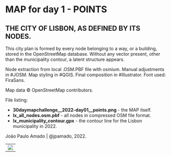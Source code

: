 <h1>MAP for day 1 - POINTS</h1>
<h2>THE CITY OF LISBON, AS DEFINED BY ITS NODES.</h2> 
<p>This city plan is formed by every node belonging to a way, or a building, stored in the OpenStreetMap database. Without any vector present, other than the municipality contour, a latent structure appears.</p>
<p>Node extraction from local .OSM.PBF file with osmium. Manual adjustments in #JOSM. Map styling in #QGIS. Final composition in #Illustrator. Font used: FiraSans.</p>
<p>Map data © OpenStreetMap contributors.</p>
<p>File listing:</p>
<ul>
<li><b>30daymapchallenge__2022-day01__points.png</b> - the MAP itself.</li>
<li><b>lx_all_nodes.osm.pbf</b> - all nodes in compressed OSM file format.</li>
<li><b>lx_municipality_contour.gpx</b> - the contour line for the Lisbon municipality in 2022.</li>
</ul>
<p>João Paulo Amado | @jpamado, 2022.</p>
<table>
<tr>
<td style="border:thin #000">
<img src="30daymapchallenge__2022-day01__points.png" width=auto>
</td>
</tr>
</table>
